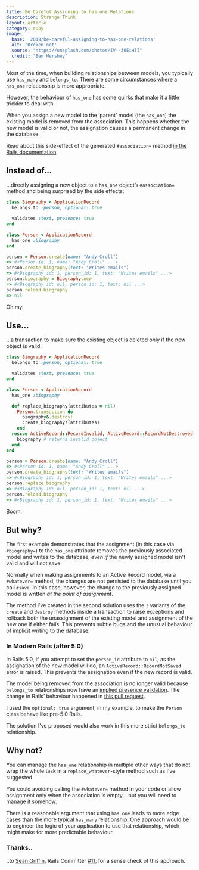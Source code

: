 ```yaml
---
title: Be Careful Assigning to has_one Relations
description: Strange Think
layout: article
category: ruby
image:
  base: '2019/be-careful-assigning-to-has-one-relations'
  alt: 'Broken net'
  source: "https://unsplash.com/photos/IV--3UEiHlI"
  credit: "Ben Hershey"
---
```


Most of the time, when building relationships between models, you typically use `has_many` and `belongs_to`. There are some circumstances where a `has_one` relationship is more appropriate.

However, the behaviour of `has_one` has some quirks that make it a little trickier to deal with.

When you assign a new model to the ‘parent’ model (the `has_one`) the existing model is removed from the association. This happens whether the new model is valid or not, the assignation causes a permanent change in the database.

Read about this side-effect of the generated `#association=` method [in the Rails documentation](https://api.rubyonrails.org/classes/ActiveRecord/Associations/ClassMethods.html#method-i-has_one).


## Instead of…

…directly assigning a new object to a `has_one` object’s `#association=` method and being surprised by the side effects:

```ruby
class Biography < ApplicationRecord
  belongs_to :person, optional: true

  validates :text, presence: true
end

class Person < ApplicationRecord
  has_one :biography
end

person = Person.create(name: "Andy Croll")
=> #<Person id: 1, name: "Andy Croll" ...>
person.create_biography(text: "Writes emails")
=> #<Biography id: 1, person_id: 1, text: "Writes emails" ...>
person.biography = Biography.new
=> #<Biography id: nil, person_id: 1, text: nil ...>
person.reload.biography
=> nil
```

Oh my.


## Use…

…a transaction to make sure the existing object is deleted only if the new object is valid.

```ruby
class Biography < ApplicationRecord
  belongs_to :person, optional: true

  validates :text, presence: true
end

class Person < ApplicationRecord
  has_one :biography

  def replace_biography(attributes = nil)
    Person.transaction do
      biography&.destroy!
      create_biography!(attributes)
    end
  rescue ActiveRecord::RecordInvalid, ActiveRecord::RecordNotDestroyed
    biography # returns invalid object
  end
end

person = Person.create(name: "Andy Croll")
=> #<Person id: 1, name: "Andy Croll" ...>
person.create_biography(text: "Writes emails")
=> #<Biography id: 1, person_id: 1, text: "Writes emails" ...>
person.replace_biography
=> #<Biography id: nil, person_id: 1, text: nil ...>
person.reload.biography
=> #<Biography id: 1, person_id: 1, text: "Writes emails" ...>
```

Boom.


## But why?

The first example demonstrates that the assignment (in this case via `#biography=`) to the `has_one` attribute removes the previously associated model and writes to the database, _even if_ the newly assigned model isn't valid and will not save.

Normally when making assignments to an Active Record model, via a `#whatever=` method, the changes are not persisted to the database until you call `#save`. In this case, however, the change to the previously assigned model is written _at the point of assignment_.

The method I’ve created in the second solution uses the `!` variants of the `create` and `destroy` methods inside a transaction to raise exceptions and rollback both the unassignment of the existing model and assignment of the new one if either fails. This prevents subtle bugs and the unusual behaviour of implicit writing to the database.


### In Modern Rails (after 5.0)

In Rails 5.0, if you attempt to set the `person_id` attribute to `nil`, as the assignation of the new model will do, an `ActiveRecord::RecordNotSaved` error is raised. This prevents the assignation even if the new record is valid.

The model being removed from the association is no longer valid because `belongs_to` relationships now have an [implied presence validation](https://guides.rubyonrails.org/5_0_release_notes.html#active-record-notable-changes). The change in Rails’ behaviour happened in [this pull request](https://github.com/rails/rails/pull/18937).

I used the `optional: true` argument, in my example, to make the `Person` class behave like pre-5.0 Rails.

The solution I’ve proposed would also work in this more strict `belongs_to` relationship.


## Why not?

You can manage the `has_one` relationship in multiple other ways that do not wrap the whole task in a `replace_whatever`-style method such as I’ve suggested.

You could avoiding calling the `#whatever=` method in your code or allow assignment only when the association is empty... but you will need to manage it somehow.

There is a reasonable argument that using `has_one` leads to more edge cases than the more typical `has_many` relationship. One approach would be to engineer the logic of your application to use that relationship, which might make for more predictable behaviour.


### Thanks..

..to [Sean Griffin](https://twitter.com/sgrif), Rails Committer [#11](https://contributors.rubyonrails.org), for a sense check of this approach.
